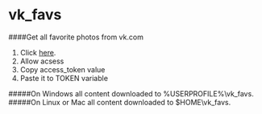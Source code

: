 # vk_favs
####Get all favorite photos from vk.com


1. Click [here](https://oauth.vk.com/authorize?client_id=5385901&redirect_uri=https://oauth.vk.com/blank.html&scope=offline,friends&response_type=token&v=5.62
).
2. Allow acsess
3. Сopy access_token value
4. Paste it to TOKEN variable


#####On Windows all content downloaded to %USERPROFILE%\vk_favs.
#####On Linux or Mac all content downloaded to $HOME\vk_favs.
